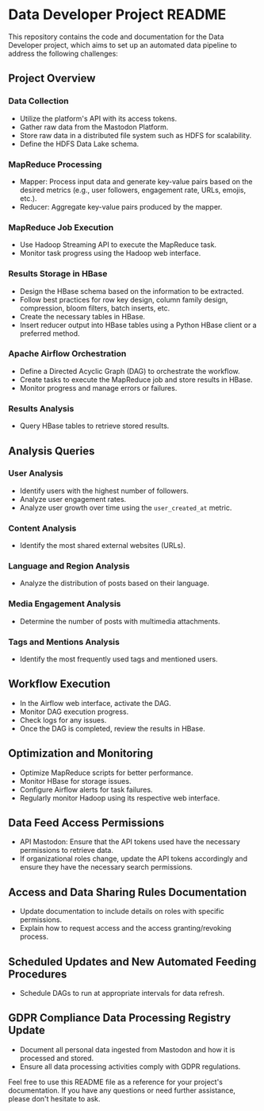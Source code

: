 # Data Developer Project README

This repository contains the code and documentation for the Data Developer project, which aims to set up an automated data pipeline to address the following challenges:

## Project Overview

### Data Collection

- Utilize the platform's API with its access tokens.
- Gather raw data from the Mastodon Platform.
- Store raw data in a distributed file system such as HDFS for scalability.
- Define the HDFS Data Lake schema.

### MapReduce Processing

- Mapper: Process input data and generate key-value pairs based on the desired metrics (e.g., user followers, engagement rate, URLs, emojis, etc.).
- Reducer: Aggregate key-value pairs produced by the mapper.

### MapReduce Job Execution

- Use Hadoop Streaming API to execute the MapReduce task.
- Monitor task progress using the Hadoop web interface.

### Results Storage in HBase

- Design the HBase schema based on the information to be extracted.
- Follow best practices for row key design, column family design, compression, bloom filters, batch inserts, etc.
- Create the necessary tables in HBase.
- Insert reducer output into HBase tables using a Python HBase client or a preferred method.

### Apache Airflow Orchestration

- Define a Directed Acyclic Graph (DAG) to orchestrate the workflow.
- Create tasks to execute the MapReduce job and store results in HBase.
- Monitor progress and manage errors or failures.

### Results Analysis

- Query HBase tables to retrieve stored results.

## Analysis Queries

### User Analysis

- Identify users with the highest number of followers.
- Analyze user engagement rates.
- Analyze user growth over time using the `user_created_at` metric.

### Content Analysis

- Identify the most shared external websites (URLs).

### Language and Region Analysis

- Analyze the distribution of posts based on their language.

### Media Engagement Analysis

- Determine the number of posts with multimedia attachments.

### Tags and Mentions Analysis

- Identify the most frequently used tags and mentioned users.

## Workflow Execution

- In the Airflow web interface, activate the DAG.
- Monitor DAG execution progress.
- Check logs for any issues.
- Once the DAG is completed, review the results in HBase.

## Optimization and Monitoring

- Optimize MapReduce scripts for better performance.
- Monitor HBase for storage issues.
- Configure Airflow alerts for task failures.
- Regularly monitor Hadoop using its respective web interface.

## Data Feed Access Permissions

- API Mastodon: Ensure that the API tokens used have the necessary permissions to retrieve data.
- If organizational roles change, update the API tokens accordingly and ensure they have the necessary search permissions.

## Access and Data Sharing Rules Documentation

- Update documentation to include details on roles with specific permissions.
- Explain how to request access and the access granting/revoking process.

## Scheduled Updates and New Automated Feeding Procedures

- Schedule DAGs to run at appropriate intervals for data refresh.

## GDPR Compliance Data Processing Registry Update

- Document all personal data ingested from Mastodon and how it is processed and stored.
- Ensure all data processing activities comply with GDPR regulations.

Feel free to use this README file as a reference for your project's documentation. If you have any questions or need further assistance, please don't hesitate to ask.
